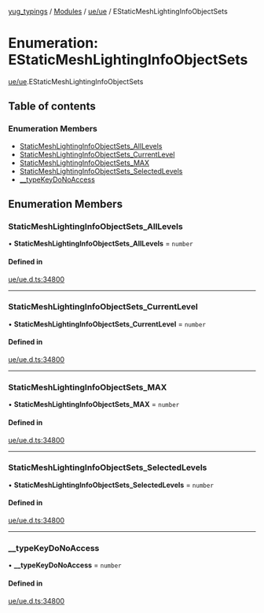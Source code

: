 [yug_typings](../README.md) / [Modules](../modules.md) / [ue/ue](../modules/ue_ue.md) / EStaticMeshLightingInfoObjectSets

# Enumeration: EStaticMeshLightingInfoObjectSets

[ue/ue](../modules/ue_ue.md).EStaticMeshLightingInfoObjectSets

## Table of contents

### Enumeration Members

- [StaticMeshLightingInfoObjectSets\_AllLevels](ue_ue.EStaticMeshLightingInfoObjectSets.md#staticmeshlightinginfoobjectsets_alllevels)
- [StaticMeshLightingInfoObjectSets\_CurrentLevel](ue_ue.EStaticMeshLightingInfoObjectSets.md#staticmeshlightinginfoobjectsets_currentlevel)
- [StaticMeshLightingInfoObjectSets\_MAX](ue_ue.EStaticMeshLightingInfoObjectSets.md#staticmeshlightinginfoobjectsets_max)
- [StaticMeshLightingInfoObjectSets\_SelectedLevels](ue_ue.EStaticMeshLightingInfoObjectSets.md#staticmeshlightinginfoobjectsets_selectedlevels)
- [\_\_typeKeyDoNoAccess](ue_ue.EStaticMeshLightingInfoObjectSets.md#__typekeydonoaccess)

## Enumeration Members

### StaticMeshLightingInfoObjectSets\_AllLevels

• **StaticMeshLightingInfoObjectSets\_AllLevels** = `number`

#### Defined in

[ue/ue.d.ts:34800](https://github.com/YugMetaverse/yug_typings/blob/b7d9b19/ue/ue.d.ts#L34800)

___

### StaticMeshLightingInfoObjectSets\_CurrentLevel

• **StaticMeshLightingInfoObjectSets\_CurrentLevel** = `number`

#### Defined in

[ue/ue.d.ts:34800](https://github.com/YugMetaverse/yug_typings/blob/b7d9b19/ue/ue.d.ts#L34800)

___

### StaticMeshLightingInfoObjectSets\_MAX

• **StaticMeshLightingInfoObjectSets\_MAX** = `number`

#### Defined in

[ue/ue.d.ts:34800](https://github.com/YugMetaverse/yug_typings/blob/b7d9b19/ue/ue.d.ts#L34800)

___

### StaticMeshLightingInfoObjectSets\_SelectedLevels

• **StaticMeshLightingInfoObjectSets\_SelectedLevels** = `number`

#### Defined in

[ue/ue.d.ts:34800](https://github.com/YugMetaverse/yug_typings/blob/b7d9b19/ue/ue.d.ts#L34800)

___

### \_\_typeKeyDoNoAccess

• **\_\_typeKeyDoNoAccess** = `number`

#### Defined in

[ue/ue.d.ts:34800](https://github.com/YugMetaverse/yug_typings/blob/b7d9b19/ue/ue.d.ts#L34800)
